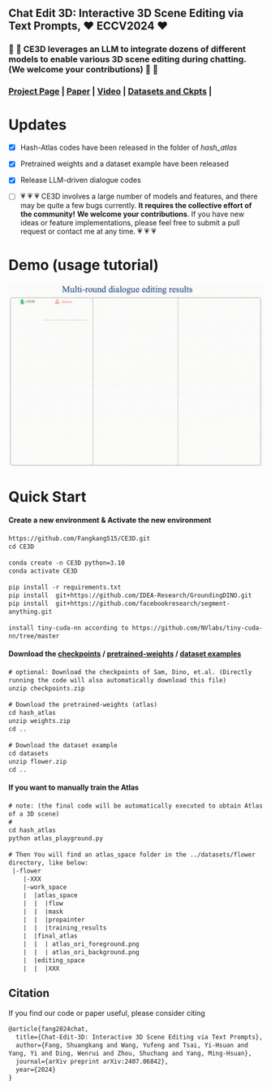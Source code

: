 ## Chat Edit 3D: Interactive 3D Scene Editing via Text Prompts, :heart: ECCV2024 :heart:
### :star2: :star2: CE3D leverages an LLM to integrate dozens of different models to enable various 3D scene editing during chatting. (We welcome your contributions) :star2: :star2:


### [Project Page](http://sk-fun.fun/CE3D/) | [Paper](https://arxiv.org/abs/2407.06842) | [Video](https://www.youtube.com/watch?v=btO1Ky9I21s) | [Datasets and Ckpts](https://drive.google.com/drive/folders/1KUIFMgvHeZtKIML-hzzBIjZ-3Kxo4JGt?usp=drive_link) | 

# Updates
  - [x] Hash-Atlas codes have been released in the folder of *hash_atlas*
  - [x] Pretrained weights and a dataset example have been released
  - [x] Release LLM-driven dialogue codes
  - [ ] :heartpulse: :heartpulse: :heartpulse: CE3D involves a large number of models and features, and there may be quite a few bugs currently. **It requires the collective effort of the community!** **We welcome your contributions**. If you have new ideas or feature implementations, please feel free to submit a pull request or contact me at any time. :heartpulse: :heartpulse: :heartpulse:


# Demo (usage tutorial)

<be>

<img src="./assets/ce3d_demo.gif" width="650">

# Quick Start
#### Create a new environment & Activate the new environment
```
https://github.com/Fangkang515/CE3D.git
cd CE3D

conda create -n CE3D python=3.10
conda activate CE3D

pip install -r requirements.txt
pip install  git+https://github.com/IDEA-Research/GroundingDINO.git
pip install  git+https://github.com/facebookresearch/segment-anything.git

install tiny-cuda-nn according to https://github.com/NVlabs/tiny-cuda-nn/tree/master

```

#### Download the [checkpoints](https://drive.google.com/file/d/1euRnJpn75MP0V_nKKlc6oSoSwwhYwBFP/view?usp=drive_link) / [pretrained-weights](https://drive.google.com/file/d/14FY23C8u9-igNCm1Wo1Mm8JVs35sszw6/view?usp=sharing) / [dataset examples](https://drive.google.com/file/d/1nsWj1La8sTAj88Kbc9f0VSbLOwIyoNtZ/view?usp=drive_link)
```
# optional: Download the checkpoints of Sam, Dino, et.al. (Directly running the code will also automatically download this file)
unzip checkpoints.zip

# Download the pretrained-weights (atlas)
cd hash_atlas
unzip weights.zip
cd ..

# Download the dataset example
cd datasets
unzip flower.zip
cd ..
```

#### If you want to manually train the Atlas 
```
# note: (the final code will be automatically executed to obtain Atlas of a 3D scene)
# 
cd hash_atlas
python atlas_playground.py

# Then You will find an atlas_space folder in the ../datasets/flower directory, like below:
 |-flower   
    |-XXX
    |-work_space
    |  |atlas_space
    |  |  |flow
    |  |  |mask
    |  |  |propainter
    |  |  |training_results
    |  |final_atlas
    |  |  | atlas_ori_foreground.png
    |  |  | atlas_ori_background.png
    |  |editing_space
    |  |  |XXX
```


## Citation

If you find our code or paper useful, please consider citing
```
@article{fang2024chat,
  title={Chat-Edit-3D: Interactive 3D Scene Editing via Text Prompts},
  author={Fang, Shuangkang and Wang, Yufeng and Tsai, Yi-Hsuan and Yang, Yi and Ding, Wenrui and Zhou, Shuchang and Yang, Ming-Hsuan},
  journal={arXiv preprint arXiv:2407.06842},
  year={2024}
}
```



